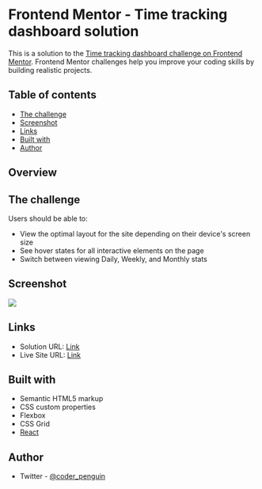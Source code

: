 # Frontend Mentor - Time tracking dashboard solution

This is a solution to the [Time tracking dashboard challenge on Frontend Mentor](https://www.frontendmentor.io/challenges/time-tracking-dashboard-UIQ7167Jw). Frontend Mentor challenges help you improve your coding skills by building realistic projects.

## Table of contents

- [The challenge](#the-challenge)
- [Screenshot](#screenshot)
- [Links](#links)
- [Built with](#built-with)
- [Author](#author)


## Overview

## The challenge

Users should be able to:

- View the optimal layout for the site depending on their device's screen size
- See hover states for all interactive elements on the page
- Switch between viewing Daily, Weekly, and Monthly stats

## Screenshot

![](./screenshot.jpg)

## Links

- Solution URL: [Link](https://your-solution-url.com)
- Live Site URL: [Link](https://your-live-site-url.com)


## Built with

- Semantic HTML5 markup
- CSS custom properties
- Flexbox
- CSS Grid
- [React](https://reactjs.org/)

## Author

- Twitter - [@coder_penguin](https://www.twitter.com/coder_penguin)
